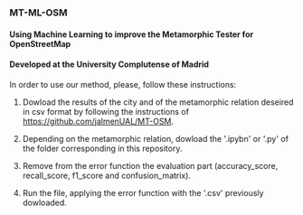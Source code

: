 ### MT-ML-OSM

#### Using Machine Learning to improve the Metamorphic Tester for OpenStreetMap
#### Developed at the University Complutense of Madrid

In order to use our method, please, follow these instructions:

1) Dowload the results of the city and of the metamorphic relation deseired in csv format by following the instructions of https://github.com/jalmenUAL/MT-OSM. 

2) Depending on the metamorphic relation, dowload the '.ipybn' or '.py' of the folder corresponding in this repository.  

3) Remove from the error function the evaluation part (accuracy_score, recall_score, f1_score and confusion_matrix). 

4) Run the file, applying the error function with the '.csv' previously dowloaded. 
